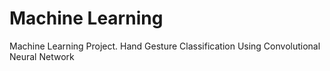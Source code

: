 # Machine Learning
Machine Learning Project. Hand Gesture Classification Using Convolutional Neural Network

